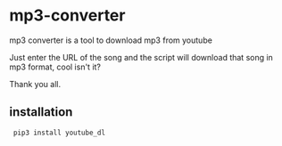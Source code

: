 # mp3-converter
mp3 converter is a tool to download mp3 from youtube  

Just enter the URL of the song and the script will download that song in mp3 format, cool isn't it?

Thank you all.

## installation

     pip3 install youtube_dl
